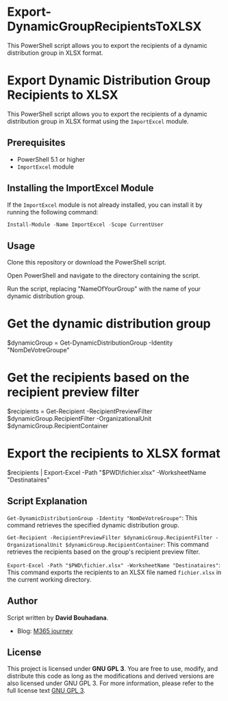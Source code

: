 # Export-DynamicGroupRecipientsToXLSX
This PowerShell script allows you to export the recipients of a dynamic distribution group in XLSX format.

# Export Dynamic Distribution Group Recipients to XLSX

This PowerShell script allows you to export the recipients of a dynamic distribution group in XLSX format using the `ImportExcel` module.

## Prerequisites

- PowerShell 5.1 or higher
- `ImportExcel` module

## Installing the ImportExcel Module

If the `ImportExcel` module is not already installed, you can install it by running the following command:

```powershell
Install-Module -Name ImportExcel -Scope CurrentUser
```
## Usage

Clone this repository or download the PowerShell script.

Open PowerShell and navigate to the directory containing the script.

Run the script, replacing "NameOfYourGroup" with the name of your dynamic distribution group.
# Get the dynamic distribution group
$dynamicGroup = Get-DynamicDistributionGroup -Identity "NomDeVotreGroupe"

# Get the recipients based on the recipient preview filter
$recipients = Get-Recipient -RecipientPreviewFilter $dynamicGroup.RecipientFilter -OrganizationalUnit $dynamicGroup.RecipientContainer

# Export the recipients to XLSX format
$recipients | Export-Excel -Path "$PWD\fichier.xlsx" -WorksheetName "Destinataires"

## Script Explanation

`Get-DynamicDistributionGroup -Identity "NomDeVotreGroupe"`: This command retrieves the specified dynamic distribution group.

`Get-Recipient -RecipientPreviewFilter $dynamicGroup.RecipientFilter -OrganizationalUnit $dynamicGroup.RecipientContainer`: This command retrieves the recipients based on the group's recipient preview filter.

`Export-Excel -Path "$PWD\fichier.xlsx" -WorksheetName "Destinataires"`: This command exports the recipients to an XLSX file named `fichier.xlsx` in the current working directory.

## Author

Script written by **David Bouhadana**.

- Blog: [M365 journey](https://m365journey.blog/)

## License

This project is licensed under **GNU GPL 3**. You are free to use, modify, and distribute this code as long as the modifications and derived versions are also licensed under GNU GPL 3. For more information, please refer to the full license text [GNU GPL 3](https://www.gnu.org/licenses/gpl-3.0.html).
